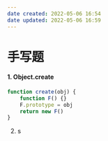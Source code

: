```yaml
---
date created: 2022-05-06 16:54
date updated: 2022-05-06 16:59
---
```


# 手写题

#### 1. Object.create

```js
function create(obj) {
	function F() {}
	F.prototype = obj
	return new F()
}
```
2. s